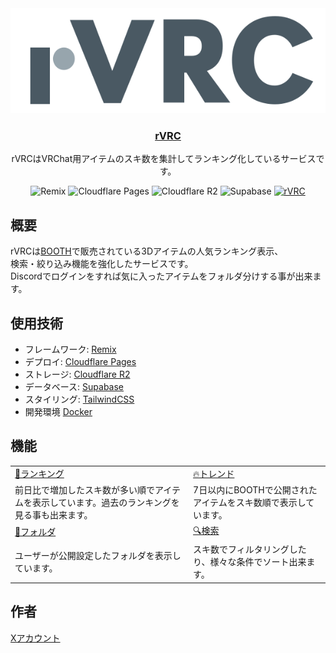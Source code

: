 <div align="center">
  <img src="./app/images/rvrc-logo.svg" alt="rVRC" />
  <h3><a href="https://r-vrc.net/">rVRC</a></h3>
  <p>rVRCはVRChat用アイテムのスキ数を集計してランキング化しているサービスです。</p>

  <img src="https://img.shields.io/badge/Remix-black?logo=remix" alt="Remix" />
  <img src="https://img.shields.io/badge/Cloudflare_Pages-black?logo=cloudflarepages" alt="Cloudflare Pages" />
  <img src="https://img.shields.io/badge/Cloudflare_R2-black?logo=cloudflare" alt="Cloudflare R2" />
  <img src="https://img.shields.io/badge/Supabase-black?logo=supabase" alt="Supabase" />
  <a href="https://x.com/rvrc_v"><img src="https://img.shields.io/badge/rVRC-black?logo=x" alt="rVRC" /></a>
</div>

## 概要

rVRCは[BOOTH](https://booth.pm/ja)で販売されている3Dアイテムの人気ランキング表示、  
検索・絞り込み機能を強化したサービスです。  
Discordでログインをすれば気に入ったアイテムをフォルダ分けする事が出来ます。

## 使用技術

- フレームワーク: [Remix](https://remix.run/)
- デプロイ: [Cloudflare Pages](https://www.cloudflare.com/developer-platform/pages/)
- ストレージ: [Cloudflare R2](https://www.cloudflare.com/developer-platform/r2/)
- データベース: [Supabase](https://supabase.com/)
- スタイリング: [TailwindCSS](https://tailwindcss.com/)
- 開発環境 [Docker](https://www.docker.com/)

## 機能

<table>
  <tbody>
    <tr>
      <td>
        <a href="https://r-vrc.net/ranking" target="_blank" rel="noopener noreferrer">👑ランキング</a>
      </td>
      <td>
        <a href="https://r-vrc.net/trend" target="_blank" rel="noopener noreferrer">🔥トレンド</a>
      </td>
    </tr>
    <tr>
      <td>前日比で増加したスキ数が多い順でアイテムを表示しています。過去のランキングを見る事も出来ます。</td>
      <td>7日以内にBOOTHで公開されたアイテムをスキ数順で表示しています。</td>
    </tr>
    <tr>
      <td>
        <a href="https://r-vrc.net/folder" target="_blank" rel="noopener noreferrer">📁フォルダ</a>
      </td>
      <td>
        <a href="https://r-vrc.net/search" target="_blank" rel="noopener noreferrer">🔍️検索</a>
      </td>
    </tr>
    <tr>
      <td>ユーザーが公開設定したフォルダを表示しています。</td>
      <td>スキ数でフィルタリングしたり、様々な条件でソート出来ます。</td>
    </tr>
  </tbody>
</table>

## 作者
<a href="https://x.com/shirano_no" target="_blank" rel="noopener noreferrer">Xアカウント</a>
